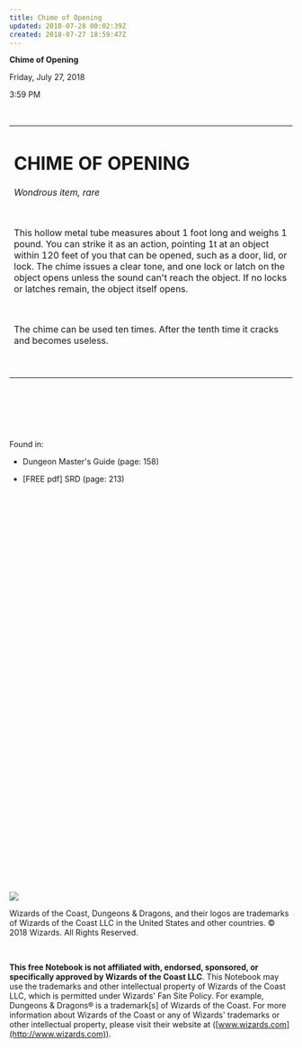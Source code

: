 ```yaml
---
title: Chime of Opening
updated: 2018-07-28 00:02:39Z
created: 2018-07-27 18:59:47Z
---
```


**Chime of Opening**

Friday, July 27, 2018

3:59 PM

 

<table><tbody><tr class="odd"><td><h1 id="chime-of-opening"><strong>CHIME OF OPENING</strong></h1><p><em>Wondrous item, rare</em></p><p> </p><p>This hollow metal tube measures about 1 foot long and weighs 1 pound. You can strike it as an action, pointing 1t at an object within 120 feet of you that can be opened, such as a door, lid, or lock. The chime issues a clear tone, and one lock or latch on the object opens unless the sound can't reach the object. If no locks or latches remain, the object itself opens.</p><p> </p><p>The chime can be used ten times. After the tenth time it cracks and becomes useless.</p><p> </p></td></tr></tbody></table>

 

 

 

Found in:

-   Dungeon Master's Guide (page: 158)

-   \[FREE pdf\] SRD (page: 213)

 

 

 

 

 

 

 

 

 

 

 

 

 

 

 

 

 

 

 

 

 

 

 

![](tmp\media\image1.png)

Wizards of the Coast, Dungeons & Dragons, and their logos are trademarks of Wizards of the Coast LLC in the United States and other countries. © 2018 Wizards. All Rights Reserved.

 

**This free Notebook is not affiliated with, endorsed, sponsored, or specifically approved by Wizards of the Coast LLC**. This Notebook may use the trademarks and other intellectual property of Wizards of the Coast LLC, which is permitted under Wizards' Fan Site Policy. For example, Dungeons & Dragons® is a trademark\[s\] of Wizards of the Coast. For more information about Wizards of the Coast or any of Wizards' trademarks or other intellectual property, please visit their website at ([www.wizards.com](http://www.wizards.com)).
